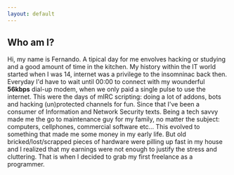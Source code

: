 ```yaml
---
layout: default
---
```

<div class="home">
  <div id="bio">
    <h2>Who am I?</h2>
    <p>Hi, my name is Fernando. A tipical day for me envolves hacking or studying and a good amount of time in the kitchen. My history within the IT world started when I was 14, internet was a privilege to the insomninac back then. Everyday I'd have to wait until 00:00 to connect with my wounderful <b>56kbps</b> dial-up modem, when we only paid a single pulse to use the internet. This were the days of mIRC scripting: doing a lot of addons, bots and hacking (un)protected channels for fun. Since that I've been a consumer of Information and Network Security texts. Being a tech savvy made me the go to maintenance guy for my family, no matter the subject: computers, cellphones, commercial software etc... This evolved to something that made me some money in my early life. But old bricked/lost/scrapped pieces of hardware were pilling up fast in my house and I realized that my earnings were not enough to justify the stress and cluttering. That is when I decided to grab my first freelance as a programmer.</p>
  </div>
</div>
